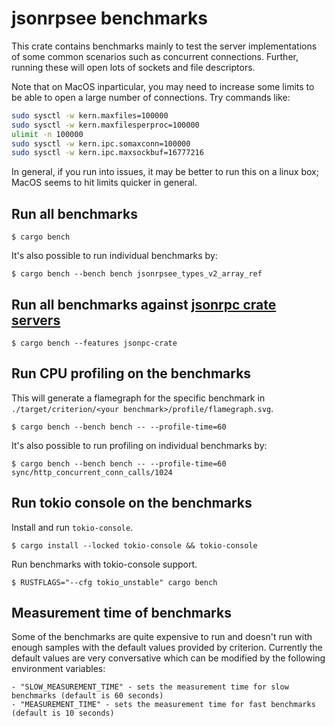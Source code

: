 # jsonrpsee benchmarks

This crate contains benchmarks mainly to test the server implementations of some common scenarios such as concurrent connections.
Further, running these will open lots of sockets and file descriptors.

Note that on MacOS inparticular, you may need to increase some limits to be
able to open a large number of connections. Try commands like:

```sh
sudo sysctl -w kern.maxfiles=100000
sudo sysctl -w kern.maxfilesperproc=100000
ulimit -n 100000
sudo sysctl -w kern.ipc.somaxconn=100000
sudo sysctl -w kern.ipc.maxsockbuf=16777216
```

In general, if you run into issues, it may be better to run this on a linux
box; MacOS seems to hit limits quicker in general.

## Run all benchmarks

`$ cargo bench`

It's also possible to run individual benchmarks by:

`$ cargo bench --bench bench jsonrpsee_types_v2_array_ref`

## Run all benchmarks against [jsonrpc crate servers](https://github.com/paritytech/jsonrpc/)

`$ cargo bench --features jsonpc-crate`

## Run CPU profiling on the benchmarks

This will generate a flamegraph for the specific benchmark in `./target/criterion/<your benchmark>/profile/flamegraph.svg`.

`$ cargo bench --bench bench -- --profile-time=60`

It's also possible to run profiling on individual benchmarks by:

`$ cargo bench --bench bench -- --profile-time=60 sync/http_concurrent_conn_calls/1024`

## Run tokio console on the benchmarks

Install and run `tokio-console`.

`$ cargo install --locked tokio-console && tokio-console`

Run benchmarks with tokio-console support.

`$ RUSTFLAGS="--cfg tokio_unstable" cargo bench`

## Measurement time of benchmarks

Some of the benchmarks are quite expensive to run and doesn't run with enough samples with the default values
provided by criterion. Currently the default values are very conversative which can be modified by the following environment variables:

    - "SLOW_MEASUREMENT_TIME" - sets the measurement time for slow benchmarks (default is 60 seconds)
    - "MEASUREMENT_TIME" - sets the measurement time for fast benchmarks (default is 10 seconds)
